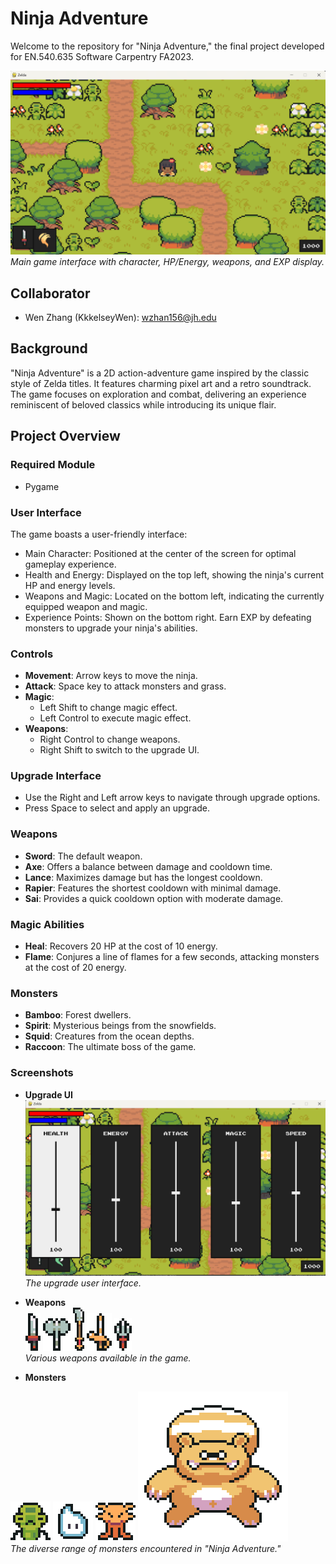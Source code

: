 # Ninja Adventure

Welcome to the repository for "Ninja Adventure," the final project developed for EN.540.635 Software Carpentry FA2023.   

![Ninja Adventure UI](img.png)
_Main game interface with character, HP/Energy, weapons, and EXP display._
## Collaborator
- Wen Zhang (KkkelseyWen): wzhan156@jh.edu

## Background
"Ninja Adventure" is a 2D action-adventure game inspired by the classic style of Zelda titles. It features charming pixel art and a retro soundtrack. The game focuses on exploration and combat, delivering an experience reminiscent of beloved classics while introducing its unique flair.

## Project Overview

### Required Module
- Pygame

### User Interface
The game boasts a user-friendly interface:
- Main Character: Positioned at the center of the screen for optimal gameplay experience.
- Health and Energy: Displayed on the top left, showing the ninja's current HP and energy levels.
- Weapons and Magic: Located on the bottom left, indicating the currently equipped weapon and magic.
- Experience Points: Shown on the bottom right. Earn EXP by defeating monsters to upgrade your ninja's abilities.

### Controls
- **Movement**: Arrow keys to move the ninja.
- **Attack**: Space key to attack monsters and grass.
- **Magic**: 
  - Left Shift to change magic effect.
  - Left Control to execute magic effect.
- **Weapons**: 
  - Right Control to change weapons.
  - Right Shift to switch to the upgrade UI.

### Upgrade Interface
- Use the Right and Left arrow keys to navigate through upgrade options.
- Press Space to select and apply an upgrade.

### Weapons
- **Sword**: The default weapon.
- **Axe**: Offers a balance between damage and cooldown time.
- **Lance**: Maximizes damage but has the longest cooldown.
- **Rapier**: Features the shortest cooldown with minimal damage.
- **Sai**: Provides a quick cooldown option with moderate damage.

### Magic Abilities
- **Heal**: Recovers 20 HP at the cost of 10 energy.
- **Flame**: Conjures a line of flames for a few seconds, attacking monsters at the cost of 20 energy.

### Monsters
- **Bamboo**: Forest dwellers.
- **Spirit**: Mysterious beings from the snowfields.
- **Squid**: Creatures from the ocean depths.
- **Raccoon**: The ultimate boss of the game.

### Screenshots

- **Upgrade UI**
![Upgrade UI](img_1.png)
_The upgrade user interface._   


- **Weapons**   
![Weapons](img_6.png) ![Axe](img_2.png) ![Lance](img_3.png) ![Rapier](img_4.png) ![Sai](img_5.png)   
_Various weapons available in the game._   


- **Monsters**   

![Monsters](img_7.png) ![Spirit](img_9.png) ![Squid](img_10.png) ![Raccoon](img_8.png)   
_The diverse range of monsters encountered in "Ninja Adventure."_








